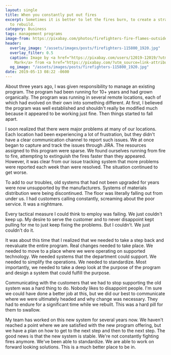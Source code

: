 ```yaml
---
layout: single
title: When you constantly put out fires
excerpt: Sometimes it is better to let the fires burn, to create a strategic plan, and
  to rebuild.
category: Business
tags: management programs
image-from: https://pixabay.com/photos/firefighters-fire-flames-outside-115800/
header:
  overlay_image: "/assets/images/posts/firefighters-115800_1920.jpg"
  overlay_filter: 0.5
  caption: Image by <a href="https://pixabay.com/users/12019-12019/?utm_source=link-attribution&amp;utm_medium=referral&amp;utm_campaign=image&amp;utm_content=115800">David
    Mark</a> from <a href="https://pixabay.com/?utm_source=link-attribution&amp;utm_medium=referral&amp;utm_campaign=image&amp;utm_content=115800">Pixabay</a>
  og_image: "/assets/images/posts/firefighters-115800_1920.jpg"
date: 2019-05-13 08:22 -0600
---
```

About three years ago, I was given responsibility to manage an existing program. The program had been running for 10+ years and had grown organically. The program was running in several remote locations, each of which had evolved on their own into something different. At first, I believed the program was well established and shouldn't really be modified much because it appeared to be working just fine. Then things started to fall apart.

I soon realized that there were major problems at many of our locations. Each location had been experiencing a lot of frustration, but they didn't have a clear communication channel to report such issues. We at once began to capture and track the issues through JIRA. The resources assigned to this program were sparse. We found ourselves running from fire to fire, attempting to extinguish the fires faster than they appeared. However, it was clear from our issue tracking system that more problems were reported each week than were resolved. The situation continued to get worse.

To add to our troubles, old systems that had not been upgraded for years were now unsupported by the manufacturers. Systems of materials distribution were being discontinued. The floor was literally falling out from under us. I had customers calling constantly, screaming about the poor service. It was a nightmare.

Every tactical measure I could think to employ was failing. We just couldn't keep up. My desire to serve the customer and to never disappoint kept pulling for me to just keep fixing the problems. But I couldn't. We just couldn't do it.

It was about this time that I realized that we needed to take a step back and reevaluate the entire program. Real changes needed to take place. We needed to move to a place where we were operating on supported technology. We needed systems that the department could support. We needed to simplify the operations. We needed to standardize. Most importantly, we needed to take a deep look at the purpose of the program and design a system that could fulfill the purpose.

Communicating with the customers that we had to stop supporting the old system was a hard thing to do. Nobody likes to disappoint people. I'm sure we could have done a better job at this, but we did our best to communicate where we were ultimately headed and why change was necessary. They had to endure for a significant time while we rebuilt. This was a hard pill for them to swallow.

My team has worked on this new system for several years now. We haven't reached a point where we are satisfied with the new program offering, but we have a plan on how to get to the next step and then to the next step. The good news is that the new system is stable. We're not constantly fighting fires anymore. We've been able to standardize. We are able to work on forward looking solutions. This is a much better place to be in.